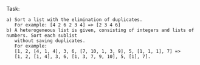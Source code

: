 Task:

	a) Sort a list with the elimination of duplicates. 
	   For example: [4 2 6 2 3 4] => [2 3 4 6]
	b) A heterogeneous list is given, consisting of integers and lists of numbers. Sort each sublist 
	   without saving duplicates.
	   For example:
	   [1, 2, [4, 1, 4], 3, 6, [7, 10, 1, 3, 9], 5, [1, 1, 1], 7] =>
	   [1, 2, [1, 4], 3, 6, [1, 3, 7, 9, 10], 5, [1], 7].
